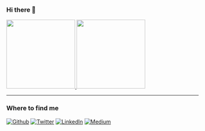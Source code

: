 ### Hi there 👋

<div >


<a href="https://github.com/rogeriorrodrigues">
<img height="180em" src="https://github-readme-stats.vercel.app/api?username=rogeriorrodrigues&hide_border=true&show_icons=true&include_all_commits=true&count_private=false&line_height=21&text_color=000&icon_color=000&bg_color=0,ea6161,ffc64d,fffc4d,52fa5a&theme=graywhite" /><!-- wi*quL3fcV -->
<img height="180em" src="https://github-readme-stats.vercel.app/api/top-langs/?username=rogeriorrodrigues&hide=html&hide_border=true&layout=compact&langs_count=6&text_color=000&icon_color=fff&bg_color=0,52fa5a,4dfcff,c64dff&theme=graywhite" /></a>

</div>
  
------------  
  
<h3>Where to find me</h3>
<p>
<a href="https://github.com/rogeriorrodrigues" target="_blank"><img alt="Github" src="https://img.shields.io/badge/GitHub-%2312100E.svg?&style=for-the-badge&logo=Github&logoColor=white" /></a> 
<a href="https://twitter.com/rogerrrodrigues" target="_blank"><img alt="Twitter" src="https://img.shields.io/badge/twitter-%231DA1F2.svg?&style=for-the-badge&logo=twitter&logoColor=white" /></a> 
<a href="https://www.linkedin.com/in/rogeriorodrigues" target="_blank"><img alt="LinkedIn" src="https://img.shields.io/badge/linkedin-%230077B5.svg?&style=for-the-badge&logo=linkedin&logoColor=white" /></a> 
<a href="https://medium.com/@rogerrrodrigues" target="_blank"><img alt="Medium" src="https://img.shields.io/badge/medium-%2312100E.svg?&style=for-the-badge&logo=medium&logoColor=white" /></a>
</p>
  
<!--

<a href="https://github.com/rogeriorrodrigues">
<img height="180em" src="https://github-readme-stats.vercel.app/api/top-langs/?username=rogeriorrodrigues&layout=compact&langs_count=7&theme=dracula"/>
<img height="180em" src="https://github-readme-stats.vercel.app/api?username=rogeriorrodrigues&show_icons=true&theme=dracula&include_all_commits=true&count_private=true"/> 

**rogeriorrodrigues/rogeriorrodrigues** is a ✨ _special_ ✨ repository because its `README.md` (this file) appears on your GitHub profile.

Here are some ideas to get you started:

- 🔭 I’m currently working on ...
- 🌱 I’m currently learning ...
- 👯 I’m looking to collaborate on ...
- 🤔 I’m looking for help with ...
- 💬 Ask me about ...
- 📫 How to reach me: ...
- 😄 Pronouns: ...
- ⚡ Fun fact: ...
-->
